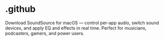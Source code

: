 # .github
Download SoundSource for macOS — control per-app audio, switch sound devices, and apply EQ and effects in real time. Perfect for musicians, podcasters, gamers, and power users.
